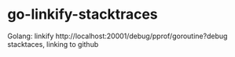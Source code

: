 # go-linkify-stacktraces
Golang: linkify http://localhost:20001/debug/pprof/goroutine?debug stacktaces, linking to github
